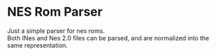 # NES Rom Parser
Just a simple parser for nes roms.  
Both INes and Nes 2.0 files can be parsed, and are normalized into the same representation.
